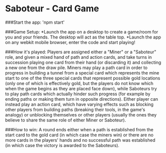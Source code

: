 Saboteur - Card Game
====================

###Start the app:
'npm start'

###Game Setup:
*Launch the app on a desktop to create a game/room for you and your friends. The desktop will act as the table top.
*Launch the app on any webkit mobile browser, enter the code and start playing!

###How it's played:
Players are assigned either a "Miner" or a "Saboteur" role, and given a mixed hand of path and action cards, and take turns in succession playing one card from their hand (or discarding it) and collecting a new one from the draw pile. Miners may play a path card in order to progress in building a tunnel from a special card which represents the mine start to one of the three special cards that represent possible gold locations (only one of which is effectively gold, but the players do not know which when the game begins as they are placed face down), while Saboteurs try to play path cards which actually hinder such progress (for example by ending paths or making them turn in opposite directions). Either player can instead play an action card, which have varying effects such as blocking other players from building paths (breaking their tools, in the game's analogy) or unblocking themselves or other players (usually the ones they believe to share the same role of either Miner or Saboteur).</p>

###How to win:
A round ends either when a path is established from the start card to the gold card (in which case the miners win) or there are no more cards in the players' hands and no successful path was established (in which case the victory is awarded to the Saboteurs).

